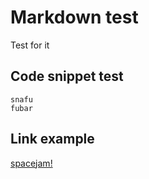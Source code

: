 # Markdown test

Test for it

## Code snippet test

    snafu
    fubar

## Link example

[spacejam!](www.spacejam.com/1996)
